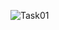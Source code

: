 ![Task01](https://github.com/adityapotode/HTML_Task01.github.io/assets/141211755/cfc8b8ec-3f47-45a8-a925-8f0b3cdfd6d9)
